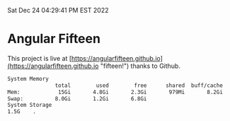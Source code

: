 Sat Dec 24 04:29:41 PM EST 2022

# Angular Fifteen


This project is live at [https://angularfifteen.github.io](https://angularfifteen.github.io "fifteen!") thanks to Github.

```bash
System Memory
               total        used        free      shared  buff/cache   available
Mem:            15Gi       4.8Gi       2.3Gi       979Mi       8.2Gi       9.2Gi
Swap:          8.0Gi       1.2Gi       6.8Gi
System Storage
1.5G	.
